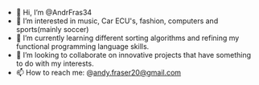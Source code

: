 - 👋 Hi, I’m @AndrFras34
- 👀 I’m interested in music, Car ECU's, fashion, computers and sports(mainly soccer)
- 🌱 I’m currently learning different sorting algorithms and refining my functional programming language skills.
- 💞️ I’m looking to collaborate on innovative projects that have something to do with my interests. 
- 📫 How to reach me: @andy.fraser20@gmail.com

<!---
AndrFras34/AndrFras34 is a ✨ special ✨ repository because its `README.md` (this file) appears on your GitHub profile.
You can click the Preview link to take a look at your changes.
--->
